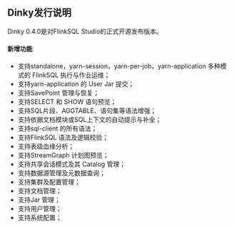 ## Dinky发行说明

Dinky 0.4.0是对FlinkSQL Studio的正式开源发布版本。

#### 新增功能
- 支持standalone，yarn-session，yarn-per-job，yarn-application 多种模式的 FlinkSQL 执行与作业运维；
- 支持yarn-application 的 User Jar 提交；
- 支持SavePoint 管理与恢复；
- 支持SELECT 和 SHOW 语句预览；
- 支持SQL片段、AGGTABLE、语句集等语法增强；
- 支持依据文档模块或SQL上下文的自动提示与补全；
- 支持sql-client 的所有语法；
- 支持FlinkSQL 语法及逻辑校验；
- 支持表级血缘分析；
- 支持StreamGraph 计划图预览；
- 支持共享会话模式及其 Catalog 管理；
- 支持数据源管理及元数据查询；
- 支持集群及配置管理；
- 支持文档管理；
- 支持Jar 管理；
- 支持用户管理；
- 支持系统配置； 